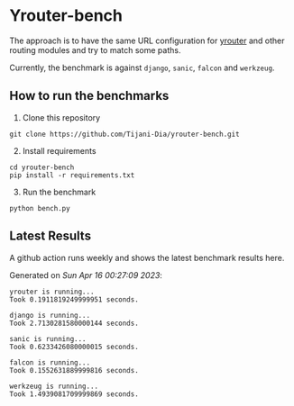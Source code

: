 # Yrouter-bench

The approach is to have the same URL configuration for [yrouter](https://github.com/Tijani-Dia/yrouter) and other routing modules and try to match some paths.

Currently, the benchmark is against `django`, `sanic`, `falcon` and `werkzeug`.

## How to run the benchmarks

1. Clone this repository

```shell
git clone https://github.com/Tijani-Dia/yrouter-bench.git
```

2. Install requirements

```shell
cd yrouter-bench
pip install -r requirements.txt
```

3. Run the benchmark

```shell
python bench.py
```

## Latest Results

A github action runs weekly and shows the latest benchmark results here.

Generated on *Sun Apr 16 00:27:09 2023*:

```shell
yrouter is running...
Took 0.1911819249999951 seconds.

django is running...
Took 2.7130281580000144 seconds.

sanic is running...
Took 0.6233426080000015 seconds.

falcon is running...
Took 0.1552631889999816 seconds.

werkzeug is running...
Took 1.4939081709999869 seconds.

```